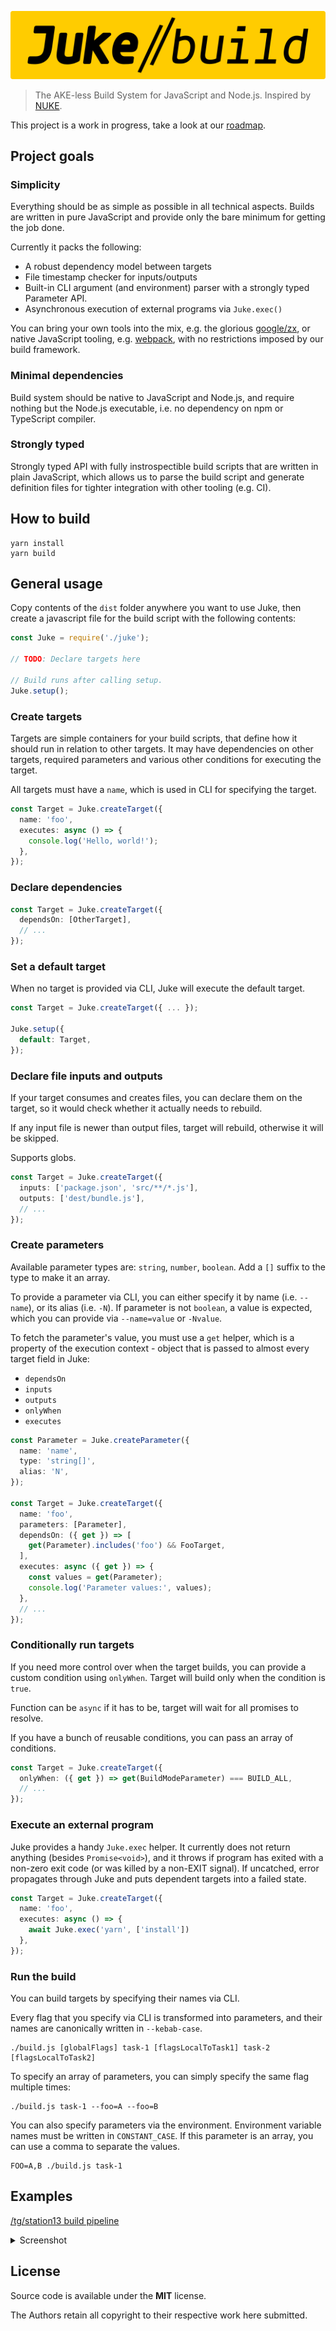![JUKE build](https://github.com/stylemistake/juke-build/blob/master/assets/juke-build.png)

> The AKE-less Build System for JavaScript and Node.js.
> Inspired by [NUKE](https://nuke.build/).

This project is a work in progress, take a look at our
[roadmap](https://github.com/stylemistake/juke-build/projects/1).

## Project goals

### Simplicity

Everything should be as simple as possible in all technical aspects. Builds
are written in pure JavaScript and provide only the bare minimum for getting
the job done.

Currently it packs the following:

- A robust dependency model between targets
- File timestamp checker for inputs/outputs
- Built-in CLI argument (and environment) parser with a strongly typed
Parameter API.
- Asynchronous execution of external programs via `Juke.exec()`

You can bring your own tools into the mix, e.g. the glorious
[google/zx](https://github.com/google/zx), or native JavaScript tooling, e.g.
[webpack](https://webpack.js.org/), with no restrictions imposed by our build
framework.

### Minimal dependencies

Build system should be native to JavaScript and Node.js, and require nothing
but the Node.js executable, i.e. no dependency on npm or TypeScript compiler.

### Strongly typed

Strongly typed API with fully instrospectible build scripts that are written
in plain JavaScript, which allows us to parse the build script and generate
definition files for tighter integration with other tooling (e.g. CI).

## How to build

```
yarn install
yarn build
```

## General usage

Copy contents of the `dist` folder anywhere you want to use Juke, then
create a javascript file for the build script with the following contents:

```ts
const Juke = require('./juke');

// TODO: Declare targets here

// Build runs after calling setup.
Juke.setup();
```

### Create targets

Targets are simple containers for your build scripts, that define how it should
run in relation to other targets. It may have dependencies on other targets,
required parameters and various other conditions for executing the target.

All targets must have a `name`, which is used in CLI for specifying the target.

```ts
const Target = Juke.createTarget({
  name: 'foo',
  executes: async () => {
    console.log('Hello, world!');
  },
});
```

### Declare dependencies

```ts
const Target = Juke.createTarget({
  dependsOn: [OtherTarget],
  // ...
});
```

### Set a default target

When no target is provided via CLI, Juke will execute the default target.

```ts
const Target = Juke.createTarget({ ... });

Juke.setup({
  default: Target,
});
```

### Declare file inputs and outputs

If your target consumes and creates files, you can declare them on the target,
so it would check whether it actually needs to rebuild.

If any input file is newer than output files, target will rebuild, otherwise
it will be skipped.

Supports globs.

```ts
const Target = Juke.createTarget({
  inputs: ['package.json', 'src/**/*.js'],
  outputs: ['dest/bundle.js'],
  // ...
});
```

### Create parameters

Available parameter types are: `string`, `number`, `boolean`.
Add a `[]` suffix to the type to make it an array.

To provide a parameter via CLI, you can either specify it by name
(i.e. `--name`), or its alias (i.e. `-N`). If parameter is not `boolean`,
a value is expected, which you can provide via `--name=value` or `-Nvalue`.

To fetch the parameter's value, you must use a `get` helper, which is a
property of the execution context - object that is passed to almost every
target field in Juke:

- `dependsOn`
- `inputs`
- `outputs`
- `onlyWhen`
- `executes`

```ts
const Parameter = Juke.createParameter({
  name: 'name',
  type: 'string[]',
  alias: 'N',
});

const Target = Juke.createTarget({
  name: 'foo',
  parameters: [Parameter],
  dependsOn: ({ get }) => [
    get(Parameter).includes('foo') && FooTarget,
  ],
  executes: async ({ get }) => {
    const values = get(Parameter);
    console.log('Parameter values:', values);
  },
  // ...
});
```

### Conditionally run targets

If you need more control over when the target builds, you can provide a custom
condition using `onlyWhen`. Target will build only when the condition is
`true`.

Function can be `async` if it has to be, target will wait for all promises to
resolve.

If you have a bunch of reusable conditions, you can pass an array of
conditions.

```ts
const Target = Juke.createTarget({
  onlyWhen: ({ get }) => get(BuildModeParameter) === BUILD_ALL,
  // ...
});
```

### Execute an external program

Juke provides a handy `Juke.exec` helper. It currently does not return
anything (besides `Promise<void>`), and it throws if program has exited
with a non-zero exit code (or was killed by a non-EXIT signal). If uncatched,
error propagates through Juke and puts dependent targets into a failed state.

```ts
const Target = Juke.createTarget({
  name: 'foo',
  executes: async () => {
    await Juke.exec('yarn', ['install'])
  },
});
```

### Run the build

You can build targets by specifying their names via CLI.

Every flag that you specify via CLI is transformed into parameters, and their
names are canonically written in `--kebab-case`.

```
./build.js [globalFlags] task-1 [flagsLocalToTask1] task-2 [flagsLocalToTask2]
```

To specify an array of parameters, you can simply specify the same flag
multiple times:

```
./build.js task-1 --foo=A --foo=B
```

You can also specify parameters via the environment. Environment variable
names must be written in `CONSTANT_CASE`. If this parameter is an array,
you can use a comma to separate the values.

```
FOO=A,B ./build.js task-1
```

## Examples

[/tg/station13 build pipeline](https://github.com/tgstation/tgstation/blob/d200efc29312a2683a9d074e999db70287f69eae/tools/build/build.js)

<details>
  <summary>Screenshot</summary>
  <img alt="image" src="https://user-images.githubusercontent.com/1516236/123164088-26166580-d47b-11eb-9b03-b048274a4499.png">
</details>

## License

Source code is available under the **MIT** license.

The Authors retain all copyright to their respective work here submitted.
